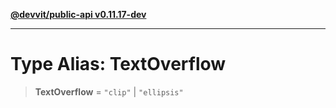 [**@devvit/public-api v0.11.17-dev**](../../../../../../README.md)

---

# Type Alias: TextOverflow

> **TextOverflow** = `"clip"` \| `"ellipsis"`
